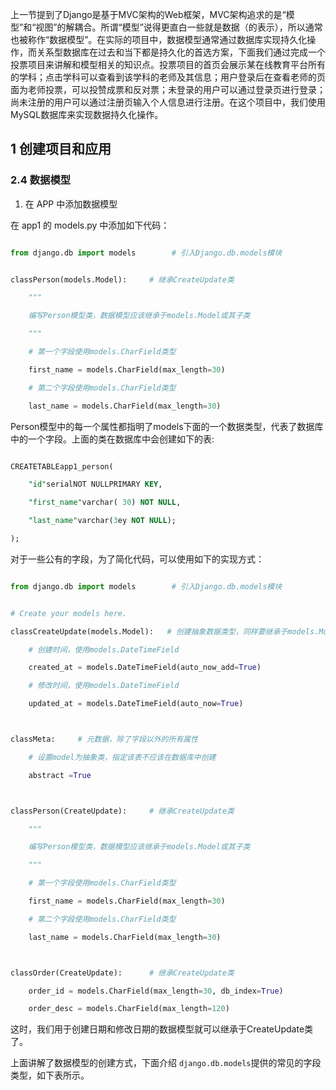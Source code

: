 上一节提到了Django是基于MVC架构的Web框架，MVC架构追求的是“模型”和“视图”的解耦合。所谓“模型”说得更直白一些就是数据（的表示），所以通常也被称作“数据模型”。在实际的项目中，数据模型通常通过数据库实现持久化操作，而关系型数据库在过去和当下都是持久化的首选方案，下面我们通过完成一个投票项目来讲解和模型相关的知识点。投票项目的首页会展示某在线教育平台所有的学科；点击学科可以查看到该学科的老师及其信息；用户登录后在查看老师的页面为老师投票，可以投赞成票和反对票；未登录的用户可以通过登录页进行登录；尚未注册的用户可以通过注册页输入个人信息进行注册。在这个项目中，我们使用MySQL数据库来实现数据持久化操作。


## 1 创建项目和应用

### 2.4 数据模型

1. 在 APP 中添加数据模型

在 app1 的 models.py 中添加如下代码：

```python

from django.db import models        # 引入Django.db.models模块


classPerson(models.Model):     # 继承CreateUpdate类

    """

    编写Person模型类，数据模型应该继承于models.Model或其子类

    """

    # 第一个字段使用models.CharField类型

    first_name = models.CharField(max_length=30)

    # 第二个字段使用models.CharField类型

    last_name = models.CharField(max_length=30)

```

Person模型中的每一个属性都指明了models下面的一个数据类型，代表了数据库中的一个字段。上面的类在数据库中会创建如下的表:

```sql

CREATETABLEapp1_person(

    "id"serialNOT NULLPRIMARY KEY,

    "first_name"varchar( 30) NOT NULL,

    "last_name"varchar(3ey NOT NULL);

);

```

对于一些公有的字段，为了简化代码，可以使用如下的实现方式：

```python

from django.db import models        # 引入Django.db.models模块


# Create your models here.

classCreateUpdate(models.Model):   # 创建抽象数据类型，同样要继承于models.Model

    # 创建时间，使用models.DateTimeField

    created_at = models.DateTimeField(auto_now_add=True)

    # 修改时间，使用models.DateTimeField

    updated_at = models.DateTimeField(auto_now=True)



classMeta:     # 元数据，除了字段以外的所有属性

    # 设置model为抽象类，指定该表不应该在数据库中创建

    abstract =True



classPerson(CreateUpdate):     # 继承CreateUpdate类

    """

    编写Person模型类，数据模型应该继承于models.Model或其子类

    """

    # 第一个字段使用models.CharField类型

    first_name = models.CharField(max_length=30)

    # 第二个字段使用models.CharField类型

    last_name = models.CharField(max_length=30)



classOrder(CreateUpdate):      # 继承CreateUpdate类

    order_id = models.CharField(max_length=30, db_index=True)

    order_desc = models.CharField(max_length=120)

```

这时，我们用于创建日期和修改日期的数据模型就可以继承于CreateUpdate类了。

上面讲解了数据模型的创建方式，下面介绍 `django.db.models`提供的常见的字段类型，如下表所示。
